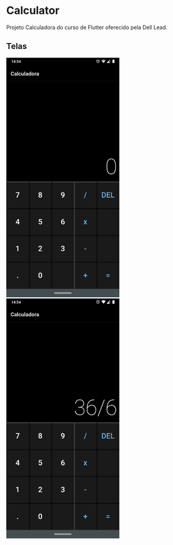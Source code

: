 # Calculator

Projeto Calculadora do curso de Flutter oferecido pela Dell Lead.

## Telas

<kbd>
<img src="resources/screen1.png" alt="Tela 1" width="300"> 
</kbd>
<br />
<kbd>
<img src="resources/screen2.png" alt="Tela 2" width="300"> 
</kbd>
